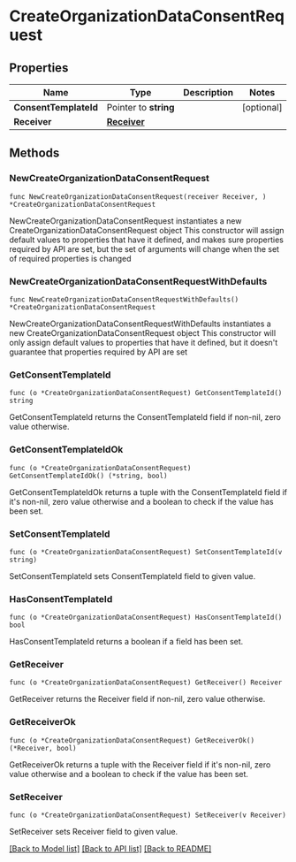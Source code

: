 # CreateOrganizationDataConsentRequest

## Properties

Name | Type | Description | Notes
------------ | ------------- | ------------- | -------------
**ConsentTemplateId** | Pointer to **string** |  | [optional] 
**Receiver** | [**Receiver**](Receiver.md) |  | 

## Methods

### NewCreateOrganizationDataConsentRequest

`func NewCreateOrganizationDataConsentRequest(receiver Receiver, ) *CreateOrganizationDataConsentRequest`

NewCreateOrganizationDataConsentRequest instantiates a new CreateOrganizationDataConsentRequest object
This constructor will assign default values to properties that have it defined,
and makes sure properties required by API are set, but the set of arguments
will change when the set of required properties is changed

### NewCreateOrganizationDataConsentRequestWithDefaults

`func NewCreateOrganizationDataConsentRequestWithDefaults() *CreateOrganizationDataConsentRequest`

NewCreateOrganizationDataConsentRequestWithDefaults instantiates a new CreateOrganizationDataConsentRequest object
This constructor will only assign default values to properties that have it defined,
but it doesn't guarantee that properties required by API are set

### GetConsentTemplateId

`func (o *CreateOrganizationDataConsentRequest) GetConsentTemplateId() string`

GetConsentTemplateId returns the ConsentTemplateId field if non-nil, zero value otherwise.

### GetConsentTemplateIdOk

`func (o *CreateOrganizationDataConsentRequest) GetConsentTemplateIdOk() (*string, bool)`

GetConsentTemplateIdOk returns a tuple with the ConsentTemplateId field if it's non-nil, zero value otherwise
and a boolean to check if the value has been set.

### SetConsentTemplateId

`func (o *CreateOrganizationDataConsentRequest) SetConsentTemplateId(v string)`

SetConsentTemplateId sets ConsentTemplateId field to given value.

### HasConsentTemplateId

`func (o *CreateOrganizationDataConsentRequest) HasConsentTemplateId() bool`

HasConsentTemplateId returns a boolean if a field has been set.

### GetReceiver

`func (o *CreateOrganizationDataConsentRequest) GetReceiver() Receiver`

GetReceiver returns the Receiver field if non-nil, zero value otherwise.

### GetReceiverOk

`func (o *CreateOrganizationDataConsentRequest) GetReceiverOk() (*Receiver, bool)`

GetReceiverOk returns a tuple with the Receiver field if it's non-nil, zero value otherwise
and a boolean to check if the value has been set.

### SetReceiver

`func (o *CreateOrganizationDataConsentRequest) SetReceiver(v Receiver)`

SetReceiver sets Receiver field to given value.



[[Back to Model list]](../README.md#documentation-for-models) [[Back to API list]](../README.md#documentation-for-api-endpoints) [[Back to README]](../README.md)


